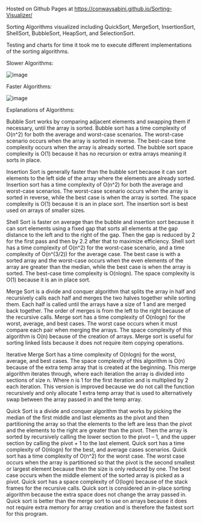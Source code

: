 Hosted on Github Pages at https://conwaysabini.github.io/Sorting-Visualizer/

Sorting Algorithms visualized including QuickSort, MergeSort, InsertionSort, ShellSort, BubbleSort, HeapSort, and SelectionSort.

Testing and charts for time it took me to execute different implementations of the sorting algorithms.

Slower Algorithms:

![image](https://user-images.githubusercontent.com/53063791/153731893-07f6888c-1745-46ea-8b31-22388b3dac89.png)


Faster Algorithms:

![image](https://user-images.githubusercontent.com/53063791/153731860-84ffd4f3-0c39-41a8-b4f2-c918dbef4da0.png)





Explanations of Algorithms:

Bubble Sort works by comparing adjacent elements and swapping them if necessary, until the array is sorted. Bubble sort has a time complexity of O(n^2) for both the average and worst-case scenarios. The worst-case scenario occurs when the array is sorted in reverse. The best-case time complexity occurs when the array is already sorted. The bubble sort space complexity is O(1) because it has no recursion or extra arrays meaning it sorts in place. 

Insertion Sort is generally faster than the bubble sort because it can sort elements to the left side of the array where the elements are already sorted. Insertion sort has a time complexity of O(n^2) for both the average and worst-case scenarios. The worst-case scenario occurs when the array is sorted in reverse, while the best case is when the array is sorted. The space complexity is O(1) because it is an in place sort. The insertion sort is best used on arrays of smaller sizes.

Shell Sort is faster on average than the bubble and insertion sort because it can sort elements using a fixed gap that sorts all elements at the gap distance to the left and to the right of the gap. Then the gap is reduced by 2 for the first pass and then by 2.2 after that to maximize efficiency. Shell sort has a time complexity of O(n^2) for the worst-case scenario, and a time complexity of O(n^(3/2)) for the average case. The best case is with a sorted array and the worst-case occurs when the even elements of the array are greater than the median, while the best case is when the array is sorted. The best-case time complexity is O(nlogn). The space complexity is O(1) because it is an in place sort.

Merge Sort is a divide and conquer algorithm that splits the array in half and recursively calls each half and merges the two halves together while sorting them. Each half is called until the arrays have a size of 1 and are merged back together. The order of merges is from the left to the right because of the recursive calls. Merge sort has a time complexity of O(nlogn) for the worst, average, and best cases. The worst case occurs when it must compare each pair when merging the arrays. The space complexity of this algorithm is O(n) because of the creation of arrays. Merge sort is useful for sorting linked lists because it does not require item copying operations. 

Iterative Merge Sort has a time complexity of O(nlogn) for the worst, average, and best cases. The space complexity of this algorithm is O(n) because of the extra temp array that is created at the beginning. This merge algorithm iterates through, where each iteration the array is divided into sections of size n. Where n is 1 for the first iteration and is multiplied by 2 each iteration. This version is improved because we do not call the function recursively and only allocate 1 extra temp array that is used to alternatively swap between the array passed in and the temp array. 

Quick Sort is a divide and conquer algorithm that works by picking the median of the first middle and last elements as the pivot and then partitioning the array so that the elements to the left are less than the pivot and the elements to the right are greater than the pivot. Then the array is sorted by recursively calling the lower section to the pivot – 1, and the upper section by calling the pivot + 1 to the last element. Quick sort has a time complexity of O(nlogn) for the best, and average cases scenarios. Quick sort has a time complexity of O(n^2) for the worst case. The worst case occurs when the array is partitioned so that the pivot is the second smallest or largest element because then the size is only reduced by one. The best case occurs when the middle element of the sorted array is picked as a pivot. Quick sort has a space complexity of O(logn) because of the stack frames for the recursive calls. Quick sort is considered an in-place sorting algorithm because the extra space does not change the array passed in. Quick sort is better than the merge sort to use on arrays because it does not require extra memory for array creation and is therefore the fastest sort for this program.



